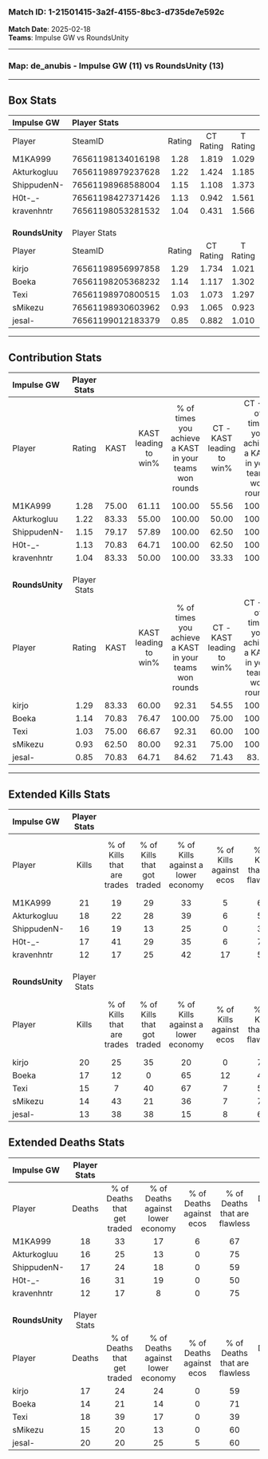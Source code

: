### Match ID: 1-21501415-3a2f-4155-8bc3-d735de7e592c  
**Match Date**: 2025-02-18  
**Teams**: Impulse GW vs RoundsUnity  

---  

### **Map**: de_anubis - Impulse GW (11) vs RoundsUnity (13)  
---  

## Box Stats  

| **Impulse GW**  | Player Stats      |        |           |          |       |      |       |         |        |      |     |
| :- | :- | :-: | :-: | :-: | :-: | :-: | :-: | :-: | :-: | :-: | :-: |
| Player          | SteamID           | Rating | CT Rating | T Rating | KAST  | ADR  | Kills | Assists | Deaths | K/D  | HS% |
| M1KA999         | 76561198134016198 |  1.28  |   1.819   |  1.029   | 75.00 | 93.0 |  21   |    5    |   18   | 1.17 | 71  |
| Akturkogluu     | 76561198979237628 |  1.22  |   1.424   |  1.185   | 83.33 | 69.8 |  18   |    7    |   16   | 1.13 | 44  |
| ShippudenN-     | 76561198968588004 |  1.15  |   1.108   |  1.373   | 79.17 | 88.5 |  16   |    7    |   17   | 0.94 | 56  |
| H0t-_-          | 76561198427371426 |  1.13  |   0.942   |  1.561   | 70.83 | 84.7 |  17   |    6    |   16   | 1.06 | 41  |
| kravenhntr      | 76561198053281532 |  1.04  |   0.431   |  1.566   | 83.33 | 57.1 |  12   |    6    |   12   | 1.00 | 58  |
|                 |                   |        |           |          |       |      |       |         |        |      |     |
|                 |                   |        |           |          |       |      |       |         |        |      |     |
|                 |                   |        |           |          |       |      |       |         |        |      |     |
| **RoundsUnity** | Player Stats      |        |           |          |       |      |       |         |        |      |     |
| Player          | SteamID           | Rating | CT Rating | T Rating | KAST  | ADR  | Kills | Assists | Deaths | K/D  | HS% |
| kirjo           | 76561198956997858 |  1.29  |   1.734   |  1.021   | 83.33 | 80.5 |  20   |    4    |   17   | 1.18 | 45  |
| Boeka           | 76561198205368232 |  1.14  |   1.117   |  1.302   | 70.83 | 76.6 |  17   |    4    |   14   | 1.21 | 23  |
| Texi            | 76561198970800515 |  1.03  |   1.073   |  1.297   | 75.00 | 77.0 |  15   |    8    |   18   | 0.83 | 66  |
| sMikezu         | 76561198930603962 |  0.93  |   1.065   |  0.923   | 62.50 | 71.3 |  14   |    2    |   15   | 0.93 | 28  |
| jesal-          | 76561199012183379 |  0.85  |   0.882   |  1.010   | 70.83 | 71.0 |  13   |    6    |   20   | 0.65 | 61  |
---  

## Contribution Stats  

| **Impulse GW**  | Player Stats |       |                      |                                                        |                           |                                                             |                          |                                                            |
| :- | :-: | :-: | :-: | :-: | :-: | :-: | :-: | :-: |
| Player          |    Rating    | KAST  | KAST leading to win% | % of times you achieve a KAST in your teams won rounds | CT - KAST leading to win% | CT - % of times you achieve a KAST in your teams won rounds | T - KAST leading to win% | T - % of times you achieve a KAST in your teams won rounds |
| M1KA999         |     1.28     | 75.00 |        61.11         |                         100.00                         |           55.56           |                           100.00                            |          66.67           |                           100.00                           |
| Akturkogluu     |     1.22     | 83.33 |        55.00         |                         100.00                         |           50.00           |                           100.00                            |          60.00           |                           100.00                           |
| ShippudenN-     |     1.15     | 79.17 |        57.89         |                         100.00                         |           62.50           |                           100.00                            |          54.55           |                           100.00                           |
| H0t-_-          |     1.13     | 70.83 |        64.71         |                         100.00                         |           62.50           |                           100.00                            |          66.67           |                           100.00                           |
| kravenhntr      |     1.04     | 83.33 |        50.00         |                         100.00                         |           33.33           |                           100.00                            |          54.55           |                           100.00                           |
|                 |              |       |                      |                                                        |                           |                                                             |                          |                                                            |
|                 |              |       |                      |                                                        |                           |                                                             |                          |                                                            |
|                 |              |       |                      |                                                        |                           |                                                             |                          |                                                            |
| **RoundsUnity** | Player Stats |       |                      |                                                        |                           |                                                             |                          |                                                            |
| Player          |    Rating    | KAST  | KAST leading to win% | % of times you achieve a KAST in your teams won rounds | CT - KAST leading to win% | CT - % of times you achieve a KAST in your teams won rounds | T - KAST leading to win% | T - % of times you achieve a KAST in your teams won rounds |
| kirjo           |     1.29     | 83.33 |        60.00         |                         92.31                          |           54.55           |                           100.00                            |          66.67           |                           85.71                            |
| Boeka           |     1.14     | 70.83 |        76.47         |                         100.00                         |           75.00           |                           100.00                            |          77.78           |                           100.00                           |
| Texi            |     1.03     | 75.00 |        66.67         |                         92.31                          |           60.00           |                           100.00                            |          75.00           |                           85.71                            |
| sMikezu         |     0.93     | 62.50 |        80.00         |                         92.31                          |           75.00           |                           100.00                            |          85.71           |                           85.71                            |
| jesal-          |     0.85     | 70.83 |        64.71         |                         84.62                          |           71.43           |                            83.33                            |          60.00           |                           85.71                            |
---  

## Extended Kills Stats  

| **Impulse GW**  | Player Stats |                            |                            |                                    |                         |                              |                                 |                                       |                    |           |
| :- | :-: | :-: | :-: | :-: | :-: | :-: | :-: | :-: | :-: | :-: |
| Player          |    Kills     | % of Kills that are trades | % of Kills that got traded | % of Kills against a lower economy | % of Kills against ecos | % of Kills that are flawless | % of Kills that are close duels | % of Kills that are assisted by flash | Pistol Round Kills | AWP Kills |
| M1KA999         |      21      |             19             |             29             |                 33                 |            5            |              67              |               10                |                  10                   |         3          |     0     |
| Akturkogluu     |      18      |             22             |             28             |                 39                 |            6            |              56              |                6                |                  11                   |         1          |     0     |
| ShippudenN-     |      16      |             19             |             13             |                 25                 |            0            |              31              |                6                |                  13                   |         3          |     0     |
| H0t-_-          |      17      |             41             |             29             |                 35                 |            6            |              76              |                6                |                   6                   |         2          |     6     |
| kravenhntr      |      12      |             17             |             25             |                 42                 |           17            |              50              |                8                |                   0                   |         1          |     1     |
|                 |              |                            |                            |                                    |                         |                              |                                 |                                       |                    |           |
|                 |              |                            |                            |                                    |                         |                              |                                 |                                       |                    |           |
|                 |              |                            |                            |                                    |                         |                              |                                 |                                       |                    |           |
| **RoundsUnity** | Player Stats |                            |                            |                                    |                         |                              |                                 |                                       |                    |           |
| Player          |    Kills     | % of Kills that are trades | % of Kills that got traded | % of Kills against a lower economy | % of Kills against ecos | % of Kills that are flawless | % of Kills that are close duels | % of Kills that are assisted by flash | Pistol Round Kills | AWP Kills |
| kirjo           |      20      |             25             |             35             |                 20                 |            0            |              75              |                5                |                   0                   |         1          |     0     |
| Boeka           |      17      |             12             |             0              |                 65                 |           12            |              47              |                6                |                  12                   |         0          |     0     |
| Texi            |      15      |             7              |             40             |                 67                 |            7            |              53              |               20                |                   0                   |         0          |     0     |
| sMikezu         |      14      |             43             |             21             |                 36                 |            7            |              79              |               14                |                   0                   |         0          |     9     |
| jesal-          |      13      |             38             |             38             |                 15                 |            8            |              69              |                8                |                   0                   |         1          |     0     |
## Extended Deaths Stats  

| **Impulse GW**  | Player Stats |                             |                                   |                          |                               |                            |                           |               |
| :- | :-: | :-: | :-: | :-: | :-: | :-: | :-: | :-: |
| Player          |    Deaths    | % of Deaths that get traded | % of Deaths against lower economy | % of Deaths against ecos | % of Deaths that are flawless | % of Deaths that are close | % of Deaths while blinded | Deaths to AWP |
| M1KA999         |      18      |             33              |                17                 |            6             |              67               |             6              |             6             |       1       |
| Akturkogluu     |      16      |             25              |                13                 |            0             |              75               |             13             |             6             |       2       |
| ShippudenN-     |      17      |             24              |                18                 |            0             |              59               |             18             |             0             |       2       |
| H0t-_-          |      16      |             31              |                19                 |            0             |              50               |             13             |             0             |       2       |
| kravenhntr      |      12      |             17              |                 8                 |            0             |              75               |             0              |             0             |       2       |
|                 |              |                             |                                   |                          |                               |                            |                           |               |
|                 |              |                             |                                   |                          |                               |                            |                           |               |
|                 |              |                             |                                   |                          |                               |                            |                           |               |
| **RoundsUnity** | Player Stats |                             |                                   |                          |                               |                            |                           |               |
| Player          |    Deaths    | % of Deaths that get traded | % of Deaths against lower economy | % of Deaths against ecos | % of Deaths that are flawless | % of Deaths that are close | % of Deaths while blinded | Deaths to AWP |
| kirjo           |      17      |             24              |                24                 |            0             |              59               |             6              |            18             |       2       |
| Boeka           |      14      |             21              |                14                 |            0             |              71               |             0              |             7             |       1       |
| Texi            |      18      |             39              |                17                 |            0             |              39               |             6              |             0             |       1       |
| sMikezu         |      15      |             20              |                13                 |            0             |              60               |             13             |             7             |       1       |
| jesal-          |      20      |             20              |                25                 |            5             |              60               |             10             |            10             |       2       |

